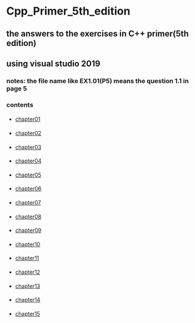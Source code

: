 # Cpp_Primer_5th_edition
## the answers to the exercises in C++ primer(5th edition)<br>
## using visual studio 2019<br>
### notes: the file name like EX1.01(P5) means the question 1.1 in page 5<br>
### contents<br>
####
* [chapter01](https://github.com/nideng/Cpp_Primer_5th_edition/tree/master/chapter01)<br>
####
* [chapter02](https://github.com/nideng/Cpp_Primer_5th_edition/tree/master/chapter02)<br>
####
* [chapter03](https://github.com/nideng/Cpp_Primer_5th_edition/tree/master/chapter03)<br>
####
* [chapter04](https://github.com/nideng/Cpp_Primer_5th_edition/tree/master/chapter04)<br>
####
* [chapter05](https://github.com/nideng/Cpp_Primer_5th_edition/tree/master/chapter05)<br>
####
* [chapter06](https://github.com/nideng/Cpp_Primer_5th_edition/tree/master/chapter06)<br>
####
* [chapter07](https://github.com/nideng/Cpp_Primer_5th_edition/tree/master/chapter07)<br>
####
* [chapter08](https://github.com/nideng/Cpp_Primer_5th_edition/tree/master/chapter08)<br>
####
* [chapter09](https://github.com/nideng/Cpp_Primer_5th_edition/tree/master/chapter09)<br>
####
* [chapter10](https://github.com/nideng/Cpp_Primer_5th_edition/tree/master/chapter10)<br>
####
* [chapter11](https://github.com/nideng/Cpp_Primer_5th_edition/tree/master/chapter11)<br>
####
* [chapter12](https://github.com/nideng/Cpp_Primer_5th_edition/tree/master/chapter12)<br>
####
* [chapter13](https://github.com/nideng/Cpp_Primer_5th_edition/tree/master/chapter13)<br>
####
* [chapter14](https://github.com/nideng/Cpp_Primer_5th_edition/tree/master/chapter14)<br>
####
* [chapter15](https://github.com/nideng/Cpp_Primer_5th_edition/tree/master/chapter15)<br>
